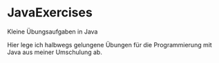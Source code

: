 # JavaExercises
Kleine Übungsaufgaben in Java

Hier lege ich halbwegs gelungene Übungen für die Programmierung mit Java aus meiner Umschulung ab.
